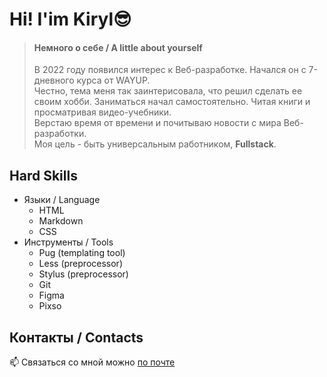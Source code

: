 # Hi! I'im Kiryl😎


> #### Немного о себе / A little about yourself 
> В 2022 году появился интерес к Веб-разработке. Начался он с 7-дневного курса от WAYUP.  
> Честно, тема меня так заинтерисовала, что решил сделать ее своим хобби. 
> Заниматься начал самостоятельно. Читая книги и просматривая видео-учебники.  
> Верстаю время от времени и почитываю новости с мира Веб-разработки.  
> Моя цель - быть универсальным работником, **Fullstack**.


## Hard Skills
* Языки / Language
  * HTML
  * Markdown
  * CSS
* Инструменты / Tools
  * Pug (templating tool)
  * Less (preprocessor)
  * Stylus (preprocessor)
  * Git
  * Figma
  * Pixso
    
  
## Контакты / Contacts
📫 Связаться со мной можно [по почте](https://SSNAIPEROKK@GMAIL.COM)


<!---
ssnaip8e/ssnaip8e is a ✨ special ✨ repository because its `README.md` (this file) appears on your GitHub profile.
You can click the Preview link to take a look at your changes.
--->
